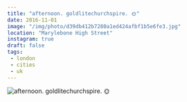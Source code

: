 ```yaml
---
title: "afternoon. goldlitechurchspire. 🌞"
date: 2016-11-01
image: "/img/photo/d39db412b7280a1ed424afbf1b5e6fe3.jpg"
location: "Marylebone High Street"
instagram: true
draft: false
tags:
 - london
 - cities
 - uk
---
```


![afternoon. goldlitechurchspire. 🌞](/img/photo/d39db412b7280a1ed424afbf1b5e6fe3.jpg)
